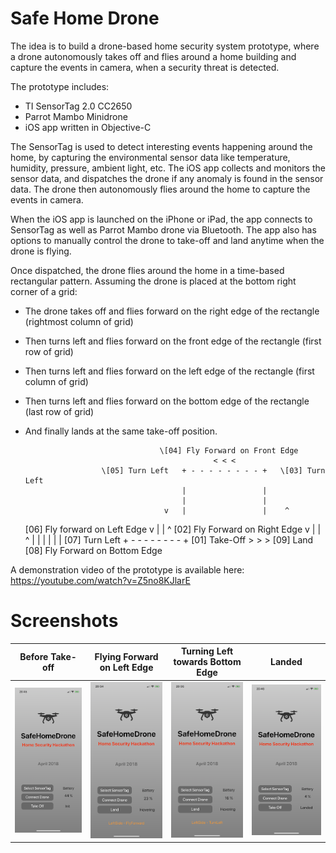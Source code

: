 # Safe Home Drone

The idea is to build a drone-based home security system prototype, where a drone autonomously takes off and flies around a home building and capture the events in camera, when a security threat is detected.

The prototype includes:

* TI SensorTag 2.0 CC2650
* Parrot Mambo Minidrone
* iOS app written in Objective-C

The SensorTag is used to detect interesting events happening around the home, by capturing the environmental sensor data like temperature, humidity, pressure, ambient light, etc. The iOS app collects and monitors the sensor data, and dispatches the drone if any anomaly is found in the sensor data. The drone then autonomously flies around the home to capture the events in camera.

When the iOS app is launched on the iPhone or iPad, the app connects to SensorTag as well as Parrot Mambo drone via Bluetooth. The app also has options to manually control the drone to take-off and land anytime when the drone is flying.

Once dispatched, the drone flies around the home in a time-based rectangular pattern. Assuming the drone is placed at the bottom right corner of a grid:

- The drone takes off and flies forward on the right edge of the rectangle (rightmost column of grid)
- Then turns left and flies forward on the front edge of the rectangle (first row of grid)
- Then turns left and flies forward on the left edge of the rectangle (first column of grid)
- Then turns left and flies forward on the bottom edge of the rectangle (last row of grid)
- And finally lands at the same take-off position.


                                    \[04] Fly Forward on Front Edge
                                                < < <
                       \[05] Turn Left   + - - - - - - - - +   \[03] Turn Left
                                         |                 |
                                         |                 |
                                     v   |                 |    ^
     \[06] Fly forward on Left Edge  v   |                 |    ^  \[02] Fly Forward on Right Edge
                                     v   |                 |    ^
                                         |                 |
                                         |                 |
                                         |                 |
                       \[07] Turn Left   + - - - - - - - - +   \[01] Take-Off
                                               > > >          \[09] Land
                                    \[08] Fly Forward on Bottom Edge


A demonstration video of the prototype is available here: https://youtube.com/watch?v=Z5no8KJlarE

# Screenshots

Before Take-off | Flying Forward on Left Edge | Turning Left towards Bottom Edge | Landed
--- | --- | --- | ---
![Before Take-off](/Screenshots/1-Init.PNG) | ![Flying Forward on Left Edge](/Screenshots/2-Hovering-Left-Forward.PNG) | ![Turning Left towards Bottom Edge](/Screenshots/3-Hovering-Left-Turn.PNG) | ![Landed](/Screenshots/4-Landed.PNG)
